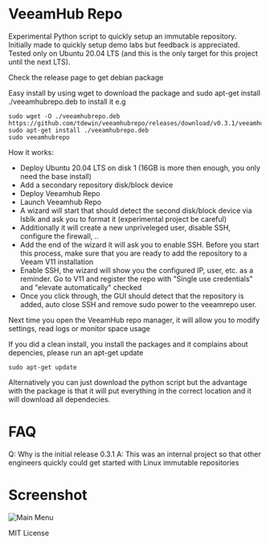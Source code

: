 # VeeamHub Repo

Experimental Python script to quickly setup an immutable repository. Initially made to quickly setup demo labs but feedback is appreciated. Tested only on Ubuntu 20.04 LTS (and this is the only target for this project until the next LTS).

Check the release page to get debian package

Easy install by using wget to download the package and sudo apt-get install ./veeamhubrepo.deb to install it e.g
```
sudo wget -O ./veeamhubrepo.deb https://github.com/tdewin/veeamhubrepo/releases/download/v0.3.1/veeamhubrepo_noarch.deb
sudo apt-get install ./veeamhubrepo.deb
sudo veeamhubrepo
```

How it works:
- Deploy Ubuntu 20.04 LTS on disk 1 (16GB is more then enough, you only need the base install)
- Add a secondary repository disk/block device
- Deploy Veeamhub Repo
- Launch Veeamhub Repo
- A wizard will start that should detect the second disk/block device via lsblk and ask you to format it (experimental project be careful)
- Additionally it will create a new unpriveleged user, disable SSH, configure the firewall, ..
- Add the end of the wizard it will ask you to enable SSH. Before you start this process, make sure that you are ready to add the repository to a Veeam V11 installation
- Enable SSH, the wizard will show you the configured IP, user, etc. as a reminder. Go to V11 and register the repo with "Single use credentials" and "elevate automatically" checked
- Once you click through, the GUI should detect that the repository is added, auto close SSH and remove sudo power to the veeamrepo user. 

Next time you open the VeeamHub repo manager, it will allow you to modify settings, read logs or monitor space usage


If you did a clean install, you install the packages and it complains about depencies, please run an apt-get update
```
sudo apt-get update
```

Alternatively you can just download the python script but the advantage with the package is that it will put everything in the correct location and it will download all dependecies.


# FAQ

Q: Why is the initial release 0.3.1
A: This was an internal project so that other engineers quickly could get started with Linux immutable repositories


# Screenshot

![Main Menu](https://raw.githubusercontent.com/tdewin/veeamhubrepo/main/media/screenshot_main.png)

MIT License 
 
